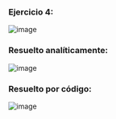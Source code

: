 ### Ejercicio 4:

![image](https://github.com/Jorge11Romero/Metodos-Numericos/assets/147437900/abda792c-178c-4bcd-8f00-8d8d3d92457e)

### Resuelto analíticamente:

![image](https://github.com/Jorge11Romero/Metodos-Numericos/assets/147437900/a4ce72ea-e1be-44b7-98fd-400f01ba4094)

### Resuelto por código:

![image](https://github.com/Jorge11Romero/Metodos-Numericos/assets/147437900/d03016f4-6f90-420a-a02a-874b902ba471)
